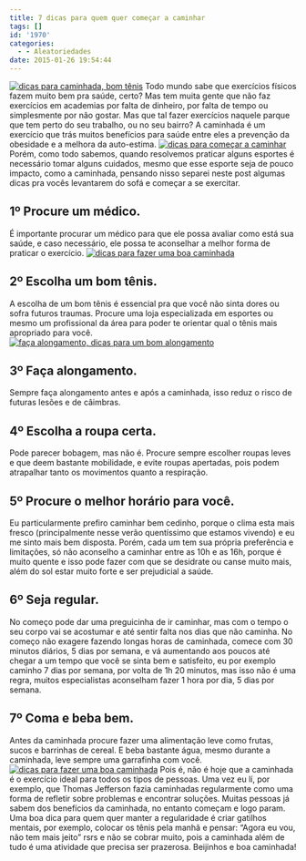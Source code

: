 ```yaml
---
title: 7 dicas para quem quer começar a caminhar
tags: []
id: '1970'
categories:
  - - Aleatoriedades
date: 2015-01-26 19:54:44
---
```


[![dicas para caminhada, bom tênis ](/images/2015/01/DSCN0142.jpg)](/images/2015/01/DSCN0142.jpg) Todo mundo sabe que exercícios físicos fazem muito bem pra saúde, certo? Mas tem muita gente que não faz exercícios em academias por falta de dinheiro, por falta de tempo ou simplesmente por não gostar. Mas que tal fazer exercícios naquele parque que tem perto do seu trabalho, ou no seu bairro? A caminhada é um exercício que trás muitos benefícios para saúde entre eles a prevenção da obesidade e a melhora da auto-estima. [![dicas para começar a caminhar](/images/2015/01/DSCN0143.jpg)](/images/2015/01/DSCN0143.jpg) Porém, como todo sabemos, quando resolvemos praticar alguns esportes é necessário tomar alguns cuidados, mesmo que esse esporte seja de pouco impacto, como a caminhada, pensando nisso separei neste post algumas dicas pra vocês levantarem do sofá e começar a se exercitar.

## **1º Procure um médico.**

É importante procurar um médico para que ele possa avaliar como está sua saúde, e caso necessário, ele possa te aconselhar a melhor forma de praticar o exercício. [![dicas para fazer uma boa caminhada](/images/2015/01/10933091_406700732826215_46693779_n.jpg)](/images/2015/01/10933091_406700732826215_46693779_n.jpg)

## **2º Escolha um bom tênis.**

A escolha de um bom tênis é essencial pra que você não sinta dores ou sofra futuros traumas. Procure uma loja especializada em esportes ou mesmo um profissional da área para poder te orientar qual o tênis mais apropriado para você. [![faça alongamento, dicas para um bom alongamento ](/images/2015/01/DSCN0149.jpg)](/images/2015/01/DSCN0149.jpg)

## **3º Faça alongamento.**

Sempre faça alongamento antes e após a caminhada, isso reduz o risco de futuras lesões e de câimbras.

## **4º Escolha a roupa certa.**

Pode parecer bobagem, mas não é. Procure sempre escolher roupas leves e que deem bastante mobilidade, e evite roupas apertadas, pois podem atrapalhar tanto os movimentos quanto a respiração.

## **5º Procure o melhor horário para você.**

Eu particularmente prefiro caminhar bem cedinho, porque o clima esta mais fresco (principalmente nesse verão quentíssimo que estamos vivendo) e eu me sinto mais bem disposta. Porém, cada um tem sua própria preferência e limitações, só não aconselho a caminhar entre as 10h e as 16h, porque é muito quente e isso pode fazer com que se desidrate ou canse muito mais, além do sol estar muito forte e ser prejudicial a saúde.

## **6º Seja regular.**

No começo pode dar uma preguicinha de ir caminhar, mas com o tempo o seu corpo vai se acostumar e até sentir falta nos dias que não caminha. No começo não exagere fazendo longas horas de caminhada, comece com 30 minutos diários, 5 dias por semana, e vá aumentando aos poucos até chegar a um tempo que você se sinta bem e satisfeito, eu por exemplo caminho 7 dias por semana, por volta de 1h 20 minutos, mas isso não é uma regra, muitos especialistas aconselham fazer 1 hora por dia, 5 dias por semana.

## **7º Coma e beba bem.**

Antes da caminhada procure fazer uma alimentação leve como frutas, sucos e barrinhas de cereal. E beba bastante água, mesmo durante a caminhada, leve sempre uma garrafinha com você. [![dicas para fazer uma boa caminhada ](/images/2015/01/DSCN0152.jpg)](/images/2015/01/DSCN0152.jpg) Pois é, não é hoje que a caminhada é o exercício ideal para todos os tipos de pessoas. Uma vez eu lí, por exemplo, que Thomas Jefferson fazia caminhadas regularmente como uma forma de refletir sobre problemas e encontrar soluções. Muitas pessoas já sabem dos benefícios da caminhada, no entanto começam e logo param. Uma boa dica para quem quer manter a regularidade é criar gatilhos mentais, por exemplo, colocar os tênis pela manhã e pensar: “Agora eu vou, não tem mais jeito” rsrs e não se cobrar muito, pois a caminhada além de tudo é uma atividade que precisa ser prazerosa. Beijinhos e boa caminhada!
